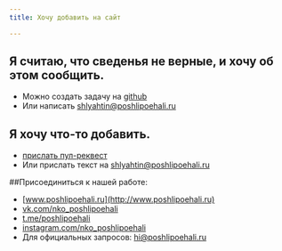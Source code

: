 ```yaml
---
title: Хочу добавить на сайт

---
```


## Я считаю, что сведенья не верные, и хочу об этом сообщить.
- Можно создать задачу на [github](https://github.com/NikiN2/VisionZero/issues)
- Или написать shlyahtin@poshlipoehali.ru

## Я хочу что-то добавить.
- [прислать пул-реквест](https://techrocks.ru/2020/02/09/first-pull-request-on-github/)
- Или прислать текст на shlyahtin@poshlipoehali.ru

##Присоединиться к нашей работе: 
- [www.poshlipoehali.ru](http://www.poshlipoehali.ru)
- [vk.com/nko_poshlipoehali](http://vk.com/nko_poshlipoehali)
- [t.me/poshlipoehali](http://t.me/poshlipoehali)
- [instagram.com/nko_poshlipoehali](http://instagram.com/nko_poshlipoehali)
- Для официальных запросов: [hi@poshlipoehali.ru](mailto:hi@poshlipoehali.ru)
